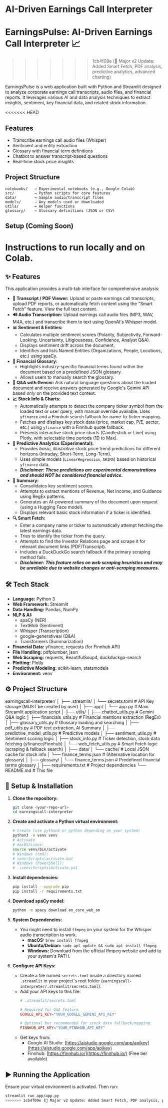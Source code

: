 # AI-Driven Earnings Call Interpreter

# EarningsPulse: AI-Driven Earnings Call Interpreter 📈
>>>>>>> 1cb4f09e (🚀 Major v2 Update: Added Smart Fetch, PDF analysis, predictive analytics, advanced charting)

EarningsPulse is a web application built with Python and Streamlit designed to analyze corporate earnings call transcripts, audio files, and financial reports. It leverages various AI and data analysis techniques to extract insights, sentiment, key financial data, and related stock information.

<<<<<<< HEAD
## Features
-  Transcribe earnings call audio files (Whisper)
-  Sentiment and entity extraction
-  Glossary with financial term definitions
-  Chatbot to answer transcript-based questions
-  Real-time stock price insights

## Project Structure
```
notebooks/   → Experimental notebooks (e.g., Google Colab)
src/         → Python scripts for core features
data/        → Sample audio/transcript files
models/      → Any models used or downloaded
utils/       → Helper functions
glossary/    → Glossary definitions (JSON or CSV)
```

## Setup (Coming Soon)
Instructions to run locally and on Colab.
=======
## ✨ Features

This application provides a multi-tab interface for comprehensive analysis:

* **📑 Transcript / PDF Viewer:** Upload or paste earnings call transcripts, upload PDF reports, or automatically fetch content using the "Smart Fetch" feature. View the full text content.
* **🔊 Audio Transcription:** Upload earnings call audio files (MP3, WAV, M4A, etc.) and transcribe them to text using OpenAI's Whisper model.
* **📊 Sentiment & Entities:**
    * Calculates multiple sentiment scores (Polarity, Subjectivity, Forward-Looking, Uncertainty, Litigiousness, Confidence, Analyst Q&A).
    * Displays sentiment drift across the document.
    * Identifies and lists Named Entities (Organizations, People, Locations, etc.) using spaCy.
* **📘 Financial Glossary:**
    * Highlights industry-specific financial terms found within the document based on a predefined JSON glossary.
    * Allows users to manually search the glossary.
* **💬 Q&A with Gemini:** Ask natural language questions about the loaded document and receive answers generated by Google's Gemini API based *only* on the provided text context.
* **📈 Stock Info & Charts:**
    * Automatically attempts to detect the company ticker symbol from the loaded text or user query, with manual override available. Uses `yfinance` and a Finnhub search fallback for name-to-ticker mapping.
    * Fetches and displays key stock data (price, market cap, P/E, sector, etc.) using `yfinance` with a Finnhub quote fallback.
    * Presents interactive stock price charts (Candlestick or Line) using Plotly, with selectable time periods (1D to Max).
* **🔮 Predictive Analytics (Experimental):**
    * Provides *basic, illustrative* stock price trend predictions for different horizons (Intraday, Short-Term, Long-Term).
    * Uses simple models (`LinearRegression`, `ARIMA`) based on historical `yfinance` data.
    * ***Disclaimer: These predictions are experimental demonstrations and should NOT be considered financial advice.***
* **📝 Summary:**
    * Consolidates key sentiment scores.
    * Attempts to extract mentions of Revenue, Net Income, and Guidance using RegEx patterns.
    * Generates an AI-powered summary of the document upon request (using a Hugging Face model).
    * Displays relevant basic stock information if a ticker is identified.
* **🔍 Smart Fetch:**
    * Enter a company name or ticker to automatically attempt fetching the latest earnings data.
    * Tries to identify the ticker from the query.
    * Attempts to find the Investor Relations page and scrape it for relevant document links (PDF/Transcript).
    * Includes a DuckDuckGo search fallback if the primary scraping method fails.
    * ***Disclaimer: This feature relies on web scraping heuristics and may be unreliable due to website changes or anti-scraping measures.***

## 🛠️ Tech Stack

* **Language:** Python 3
* **Web Framework:** Streamlit
* **Data Handling:** Pandas, NumPy
* **NLP & AI:**
    * spaCy (NER)
    * TextBlob (Sentiment)
    * Whisper (Transcription)
    * google-generativeai (Q&A)
    * Transformers (Summarization)
* **Financial Data:** yfinance, requests (for Finnhub API)
* **File Handling:** pdfplumber, json
* **Web Scraping:** requests, BeautifulSoup4, duckduckgo-search
* **Plotting:** Plotly
* **Predictive Modeling:** scikit-learn, statsmodels
* **Environment:** venv

## ⚙️ Project Structure
earningscall-interpreter/
│
├── .streamlit/
│   └── secrets.toml        # API Key storage (MUST be created by user)
│
├── app/
│   └── app.py              # Main Streamlit application script
│
├── utils/
│   ├── chatbot_utils.py    # Gemini Q&A logic
│   ├── financials_utils.py # Financial mentions extraction (RegEx)
│   ├── glossary_utils.py   # Glossary loading and searching
│   ├── pdf_utils.py        # PDF text extraction, AI Summary
│   ├── predictive_model_utils.py # Predictive models
│   ├── sentiment_utils.py  # Sentiment scoring logic
│   ├── stock_info.py       # Ticker detection, stock data fetching (yfinance/Finnhub)
│   └── web_fetch_utils.py  # Smart Fetch logic (scraping & fallback search)
│
├── data/
│   └── cache/              # Local JSON cache for stock info
│   └── finance_terms.json  # (Alternative location for glossary)
│
├── glossary/
│   └── finance_terms.json  # Predefined financial terms glossary
│
├── requirements.txt        # Project dependencies
└── README.md               # This file
## 🚀 Setup & Installation

1.  **Clone the repository:**
    ```bash
    git clone <your-repo-url>
    cd earningscall-interpreter
    ```

2.  **Create and activate a Python virtual environment:**
    ```bash
    # Create (use python3 or python depending on your system)
    python3 -m venv venv
    # Activate
    # macOS/Linux:
    source venv/bin/activate
    # Windows (cmd):
    # venv\Scripts\activate.bat
    # Windows (PowerShell):
    # .\venv\Scripts\Activate.ps1
    ```

3.  **Install dependencies:**
    ```bash
    pip install --upgrade pip
    pip install -r requirements.txt
    ```

4.  **Download spaCy model:**
    ```bash
    python -m spacy download en_core_web_sm
    ```

5.  **System Dependencies:**
    * You might need to install `ffmpeg` on your system for the Whisper audio transcription to work.
        * **macOS:** `brew install ffmpeg`
        * **Ubuntu/Debian:** `sudo apt update && sudo apt install ffmpeg`
        * **Windows:** Download from the official ffmpeg website and add to your system's PATH.

6.  **Configure API Keys:**
    * Create a file named `secrets.toml` inside a directory named `.streamlit` in your project's root folder (`earningscall-interpreter/.streamlit/secrets.toml`).
    * Add your API keys to this file:
        ```toml
        # .streamlit/secrets.toml

        # Required for Q&A feature
        GOOGLE_API_KEY="YOUR_GOOGLE_GEMINI_API_KEY"

        # Optional but recommended for stock data fallback/mapping
        FINNHUB_API_KEY="YOUR_FINNHUB_API_KEY"
        ```
    * Get keys from:
        * Google AI Studio: [https://aistudio.google.com/app/apikey](https://aistudio.google.com/app/apikey)
        * Finnhub: [https://finnhub.io/](https://finnhub.io/) (Free tier available)

## ▶️ Running the Application

Ensure your virtual environment is activated. Then run:

```bash
streamlit run app/app.py
>>>>>>> 1cb4f09e (🚀 Major v2 Update: Added Smart Fetch, PDF analysis, predictive analytics, advanced charting)

